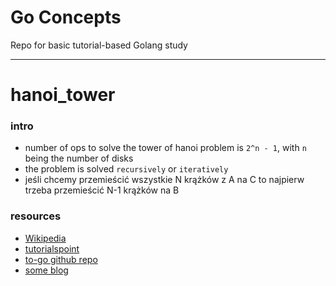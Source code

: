 # Go Concepts
Repo for basic tutorial-based Golang study  

---

# hanoi_tower

### intro
* number of ops to solve the tower of hanoi problem is `2^n - 1`, with `n` being the number of disks
* the problem is solved `recursively` or `iteratively`
* jeśli chcemy przemieścić wszystkie N krążków z A na C to najpierw trzeba przemieścić N-1 krążków na B

### resources
* [Wikipedia](https://en.wikipedia.org/wiki/Tower_of_Hanoi)
* [tutorialspoint](https://www.tutorialspoint.com/implement-tower-of-hanoi-in-golang)
* [to-go github repo](https://github.com/ivanpesin/golang-hanoi/tree/master)
* [some blog](https://betterprogramming.pub/implementing-the-hanota-algorithm-using-golang-7c3b9e142448)
